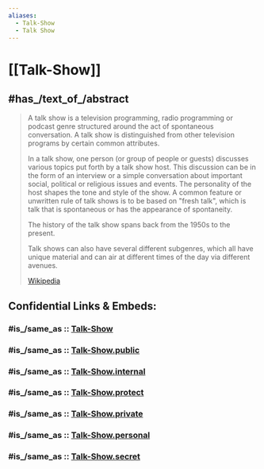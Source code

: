 ```yaml
---
aliases:
  - Talk-Show
  - Talk Show
---
```


# [[Talk-Show]] 


## #has_/text_of_/abstract 

> A talk show is a television programming, radio programming or podcast genre structured around the act of spontaneous conversation. 
> A talk show is distinguished from other television programs by certain common attributes. 
> 
> In a talk show, one person (or group of people or guests) discusses various topics put forth by a talk show host. 
> This discussion can be in the form of an interview or a simple conversation about important social, political or religious issues and events. 
> The personality of the host shapes the tone and style of the show. 
> A common feature or unwritten rule of talk shows is to be based on "fresh talk", 
> which is talk that is spontaneous or has the appearance of spontaneity.
>
> The history of the talk show spans back from the 1950s to the present.
>
> Talk shows can also have several different subgenres, 
> which all have unique material and can air at different times of the day via different avenues.
>
> [Wikipedia](https://en.wikipedia.org/wiki/Talk%20show) 


## Confidential Links & Embeds: 

### #is_/same_as :: [Talk-Show](/_Standards/Talk-Show.md) 

### #is_/same_as :: [Talk-Show.public](/_public/Talk-Show.public.md) 

### #is_/same_as :: [Talk-Show.internal](/_internal/Talk-Show.internal.md) 

### #is_/same_as :: [Talk-Show.protect](/_protect/Talk-Show.protect.md) 

### #is_/same_as :: [Talk-Show.private](/_private/Talk-Show.private.md) 

### #is_/same_as :: [Talk-Show.personal](/_personal/Talk-Show.personal.md) 

### #is_/same_as :: [Talk-Show.secret](/_secret/Talk-Show.secret.md)

